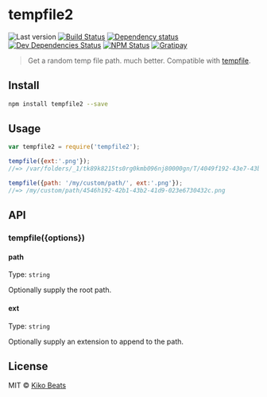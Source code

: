 # tempfile2

![Last version](https://img.shields.io/github/tag/Kikobeats/tempfile2.svg?style=flat-square)
[![Build Status](http://img.shields.io/travis/Kikobeats/tempfile2/master.svg?style=flat-square)](https://travis-ci.org/Kikobeats/tempfile2)
[![Dependency status](http://img.shields.io/david/Kikobeats/tempfile2.svg?style=flat-square)](https://david-dm.org/Kikobeats/tempfile2)
[![Dev Dependencies Status](http://img.shields.io/david/dev/Kikobeats/tempfile2.svg?style=flat-square)](https://david-dm.org/Kikobeats/tempfile2#info=devDependencies)
[![NPM Status](http://img.shields.io/npm/dm/tempfile2.svg?style=flat-square)](https://www.npmjs.org/package/tempfile2)
[![Gratipay](https://img.shields.io/gratipay/Kikobeats.svg?style=flat-square)](https://gratipay.com/~Kikobeats/)

> Get a random temp file path. much better. Compatible with [tempfile](https://github.com/sindresorhus/tempfile).

## Install

```bash
npm install tempfile2 --save
```

## Usage

```js
var tempfile2 = require('tempfile2');

tempfile({ext:'.png'});
//=> /var/folders/_1/tk89k8215ts0rg0kmb096nj80000gn/T/4049f192-43e7-43b2-98d9-094e6760861b.png

tempfile({path: '/my/custom/path/', ext:'.png'});
//=> /my/custom/path/4546h192-42b1-43b2-41d9-023e6730432c.png
```

## API

### tempfile({options})

#### path

Type: `string`

Optionally supply the root path.

#### ext

Type: `string`

Optionally supply an extension to append to the path.

## License

MIT © [Kiko Beats](http://www.kikobeats.com)
